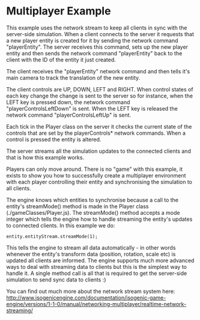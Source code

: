 # Multiplayer Example
This example uses the network stream to keep all clients in sync with the server-side simulation. When a client
connects to the server it requests that a new player entity is created for it by sending the network command
"playerEntity". The server receives this command, sets up the new player entity and then sends the network command
"playerEntity" back to the client with the ID of the entity it just created.

The client receives the "playerEntity" network command and then tells it's main camera to track the translation of the
new entity.

The client controls are UP, DOWN, LEFT and RIGHT. When control states of each key change the change is sent to the server
so for instance, when the LEFT key is pressed down, the network command "playerControlsLeftDown" is sent. When the LEFT
key is released the network command "playerControlsLeftUp" is sent.

Each tick in the Player class on the server it checks the current state of the controls that are set by the
playerControls* network commands. When a control is pressed the entity is altered.

The server streams all the simulation updates to the connected clients and that is how this example works.

Players can only move around. There is no "game" with this example, it exists to show you how to successfully create
a multiplayer environment with each player controlling their entity and synchronising the simulation to all clients.

The engine knows which entities to synchronise because a call to the entity's streamMode() method is made in the
Player class (./gameClasses/Player.js). The streamMode() method accepts a mode integer which tells the engine how
to handle streaming the entity's updates to connected clients. In this example we do:

    entity.entityStream.streamMode(1);

This tells the engine to stream all data automatically - in other words whenever the entity's transform data (position,
rotation, scale etc) is updated all clients are informed. The engine supports much more advanced ways to deal with
streaming data to clients but this is the simplest way to handle it. A single method call is all that is required
to get the server-side simulation to send sync data to clients :)

You can find out much more about the network stream system here: http://www.isogenicengine.com/documentation/isogenic-game-engine/versions/1-1-0/manual/networking-multiplayer/realtime-network-streaming/